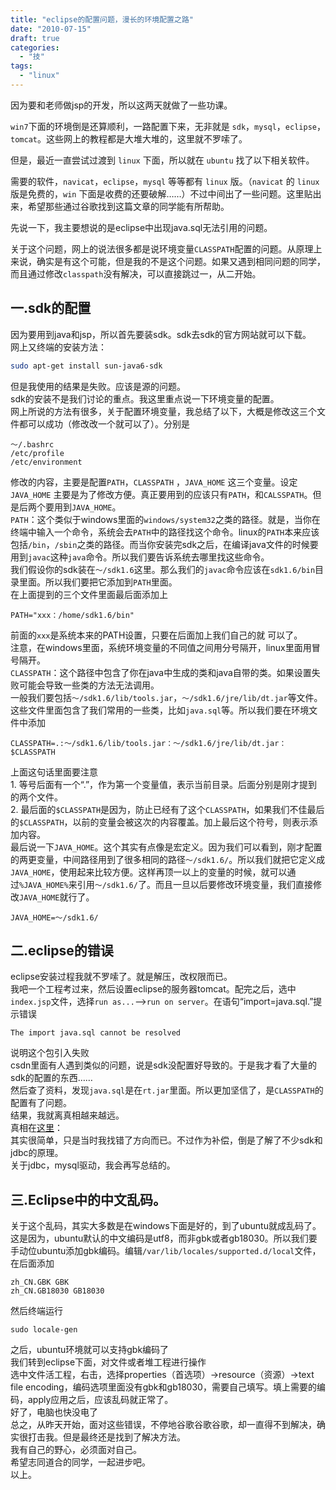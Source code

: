 ```yaml
---
title: "eclipse的配置问题，漫长的环境配置之路"
date: "2010-07-15"
draft: true
categories: 
  - "技"
tags: 
  - "linux"
---
```


因为要和老师做jsp的开发，所以这两天就做了一些功课。

`win7`下面的环境倒是还算顺利，一路配置下来，无非就是 `sdk`，`mysql`，`eclipse`，`tomcat`。这些网上的教程都是大堆大堆的，这里就不罗嗦了。  

但是，最近一直尝试过渡到 `linux` 下面，所以就在 `ubuntu` 找了以下相关软件。  

需要的软件，`navicat`，`eclipse`，`mysql` 等等都有 `linux` 版。（`navicat` 的 `linux` 版是免费的，`win` 下面是收费的还要破解……）不过中间出了一些问题。这里贴出来，希望那些通过谷歌找到这篇文章的同学能有所帮助。  

先说一下，我主要想说的是eclipse中出现java.sql无法引用的问题。  

关于这个问题，网上的说法很多都是说环境变量`CLASSPATH`配置的问题。从原理上来说，确实是有这个可能，但是我的不是这个问题。如果又遇到相同问题的同学，而且通过修改`classpath`没有解决，可以直接跳过一，从二开始。  

## 一.sdk的配置

因为要用到java和jsp，所以首先要装sdk。sdk去sdk的官方网站就可以下载。  
网上又终端的安装方法：

```bash
sudo apt-get install sun-java6-sdk
```

但是我使用的结果是失败。应该是源的问题。  
sdk的安装不是我们讨论的重点。我这里重点说一下环境变量的配置。  
网上所说的方法有很多，关于配置环境变量，我总结了以下，大概是修改这三个文件都可以成功（修改改一个就可以了）。分别是

```
～/.bashrc
/etc/profile
/etc/environment
```

修改的内容，主要是配置`PATH`，`CLASSPATH` ，`JAVA_HOME` 这三个变量。设定`JAVA_HOME` 主要是为了修改方便。真正要用到的应该只有`PATH`，和`CALSSPATH`。但是后两个要用到`JAVA_HOME`。  
`PATH`：这个类似于windows里面的`windows/system32`之类的路径。就是，当你在终端中输入一个命令，系统会去`PATH`中的路径找这个命令。linux的`PATH`本来应该包括`/bin`，`/sbin`之类的路径。而当你安装完sdk之后，在编译java文件的时候要用到`javac`这种`java`命令。所以我们要告诉系统去哪里找这些命令。  
我们假设你的sdk装在`～/sdk1.6`这里。那么我们的`javac`命令应该在`sdk1.6/bin`目录里面。所以我们要把它添加到`PATH`里面。  
在上面提到的三个文件里面最后面添加上

```
PATH="xxx：/home/sdk1.6/bin"
```

前面的`xxx`是系统本来的PATH设置，只要在后面加上我们自己的就 可以了。  
注意，在windows里面，系统环境变量的不同值之间用分号隔开，linux里面用冒号隔开。  
`CLASSPATH`：这个路径中包含了你在java中生成的类和java自带的类。如果设置失败可能会导致一些类的方法无法调用。  
一般我们要包括`～/sdk1.6/lib/tools.jar`，`～/sdk1.6/jre/lib/dt.jar`等文件。这些文件里面包含了我们常用的一些类，比如`java.sql`等。所以我们要在环境文件中添加

```
CLASSPATH=.:～/sdk1.6/lib/tools.jar：～/sdk1.6/jre/lib/dt.jar：$CLASSPATH
```

上面这句话里面要注意  
1\. 等号后面有一个“.”，作为第一个变量值，表示当前目录。后面分别是刚才提到的两个文件。  
2\. 最后面的`$CLASSPATH`是因为，防止已经有了这个`CLASSPATH`，如果我们不佳最后的`$CLASSPATH`，以前的变量会被这次的内容覆盖。加上最后这个符号，则表示添加内容。  
最后说一下`JAVA_HOME`。这个其实有点像是宏定义。因为我们可以看到，刚才配置的两更变量，中间路径用到了很多相同的路径`～/sdk1.6/`。所以我们就把它定义成`JAVA_HOME`，使用起来比较方便。这样再顶一以上的变量的时候，就可以通过`%JAVA_HOME%`来引用`～/sdk1.6/`了。而且一旦以后要修改环境变量，我们直接修改`JAVA_HOME`就行了。

```
JAVA_HOME=～/sdk1.6/
```

## 二.eclipse的错误

eclipse安装过程我就不罗嗦了。就是解压，改权限而已。  
我吧一个工程考过来，然后设置eclipse的服务器tomcat。配完之后，选中`index.jsp`文件，选择`run as...`\-->`run on server`。在语句“import=java.sql.”提示错误

```
The import java.sql cannot be resolved
```

说明这个包引入失败  
csdn里面有人遇到类似的问题，说是sdk没配置好导致的。于是我才看了大量的sdk的配置的东西……  
然后查了资料，发现`java.sql`是在`rt.jar`里面。所以更加坚信了，是`CLASSPATH`的配置有了问题。  
结果，我就离真相越来越远。  
真相在[这里](http://blog.csdn.net/JeamKing/archive/2010/04/30/5544896.aspx)：  
其实很简单，只是当时我找错了方向而已。不过作为补偿，倒是了解了不少sdk和jdbc的原理。  
关于jdbc，mysql驱动，我会再写总结的。

## 三.Eclipse中的中文乱码。

关于这个乱码，其实大多数是在windows下面是好的，到了ubuntu就成乱码了。这是因为，ubuntu默认的中文编码是utf8，而非gbk或者gb18030。所以我们要手动位ubuntu添加gbk编码。编辑`/var/lib/locales/supported.d/local`文件，在后面添加

```
zh_CN.GBK GBK
zh_CN.GB18030 GB18030
```

然后终端运行

```
sudo locale-gen
```

之后，ubuntu环境就可以支持gbk编码了  
我们转到eclipse下面，对文件或者堆工程进行操作  
选中文件活工程，右击，选择properties（首选项）->resource（资源）->text file encoding，编码选项里面没有gbk和gb18030，需要自己填写。填上需要的编码，apply应用之后，应该乱码就正常了。  
好了，电脑也快没电了  
总之，从昨天开始，面对这些错误，不停地谷歌谷歌谷歌，却一直得不到解决，确实很打击我。但是最终还是找到了解决方法。  
我有自己的野心，必须面对自己。  
希望志同道合的同学，一起进步吧。  
以上。
